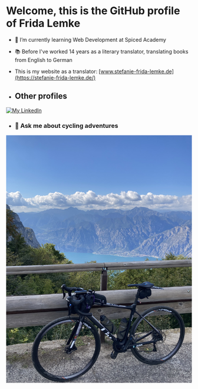 # Welcome, this is the GitHub profile of Frida Lemke


- 🌱 I’m currently learning Web Development at Spiced Academy
- 📚 Before I've worked 14 years as a literary translator, translating books from English to German
- This is my website as a translator: [www.stefanie-frida-lemke.de](https://stefanie-frida-lemke.de/)
  

- ## Other profiles

[![My LinkedIn](https://skillicons.dev/icons?i=linkedin)](https://skillicons.dev,https://www.linkedin.com/in/frida-lemke-4b3147234/)
  
- ### 💬 Ask me about cycling adventures

![cycling picture](IMG9031.jpg)


  

